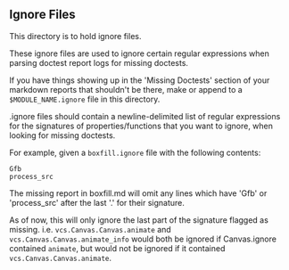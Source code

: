 Ignore Files
------------

This directory is to hold ignore files.

These ignore files are used to ignore certain regular expressions when parsing doctest report logs for missing doctests.

If you have things showing up in the 'Missing Doctests' section of your markdown reports that shouldn't be there, make or append to a ```$MODULE_NAME.ignore``` file in this directory.

.ignore files should contain a newline-delimited list of regular expressions for the signatures of properties/functions that you want to ignore, when looking for missing doctests.

For example, given a ```boxfill.ignore``` file with the following contents:

	Gfb
	process_src

The missing report in boxfill.md will omit any lines which have 'Gfb' or 'process_src' after the last '.' for their signature.

As of now, this will only ignore the last part of the signature flagged as missing. i.e. ```vcs.Canvas.Canvas.animate``` and ```vcs.Canvas.Canvas.animate_info``` would both be ignored if
Canvas.ignore contained ```animate```, but would not be ignored if it contained ```vcs.Canvas.Canvas.animate```.
